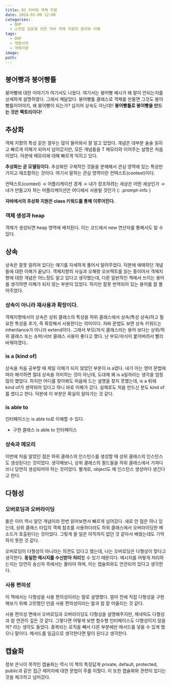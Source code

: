 ```yaml
---
title: 03 자바와 객체 지향
date: 2024-01-09 12:08
categories:
  - OOP
  - 스프링 입문을 위한 자바 객체 지향의 원리와 이해
tags:
  - OOP
  - 개발서적
  - 객체지향
image: 
path:
---
```


## 붕어빵과 붕어빵틀
붕어빵에 대한 이야기가 여기서도 나왔다. 여기서는 붕어빵 예시가 왜 말이 안되는지를 상세하게 설명하였다. 그래서 깨달았다. 붕어빵틀 클래스로 객체를 만들면 그것도 붕어빵틀이어야지, 왜 붕어빵이 되는가? 심지어 상속도 아닌데!! **붕어빵틀로 붕어빵을 만드는 것은 팩토리이다!**

## 추상화
객체 지향의 특성 같은 경우는 많이 들어와서 잘 알고 있었다. 개념은 대부분 술술 읽히고 빠르게 이해가 되어서 넘어갔지만, 모든 개념들을 T 메모리와 이어주는 설명은 처음이었다. 덕분에 메모리에 대해 빠르게 익히고 있다.

**추상화는 곧 모델링이다.** 추상화란 구체적인 것들을 분해해서 관심 영역에 있는 특성만 가지고 재조합하는 것이다. 여기서 말하는 관심 영역이란 컨텍스트(context)이다.

>
컨텍스트(context) → 어플리케이션 경계 → 내가 창조하려는 세상은 어떤 세상인가 → 내가 만들고자 하는 어플리케이션은 어디에서 사용될 것인가
{: .prompt-info }

**자바에서의 추상화 지원은 class 키워드를 통해 이루어진다.**

### 객체 생성과 heap
객체가 생성되면 heap 영역에 배치된다. 이는 코드에서 new 연산자를 통해서도 알 수 있다.

## 상속
상속은 잘못 알려져 있다는 얘기를 자세하게 풀어서 알려주었다. 덕분에 애매하던 개념들에 대한 이해가 끝났다. 객체지향의 사실과 오해랑 오브젝트를 읽는 중이어서 객체지향에 대한 개념은 어느정도 알고 있다고 생각했는데, 다른 일반적인 책에서 쓰이는 용어를 생각하면 이해가 되지 않는 부분이 있었다. 하지만 잘못 번역되어 있는 용어를 잘 풀어주었다.

### 상속이 아니라 재사용과 확장이다.
객체지향에서의 상속은 상위 클래스의 특성을 하위 클래스에서 상속(특성 상속)하고 필요한 특성을 추가, 즉 확장해서 사용한다는 의미이다. 자바 문법도 보면 상속 키워드는 inheritance가 아니라 extend이다. 그래서 부모/자식 클래스라는 용어 보다는 상위/하위 클래스 또는 슈퍼/서브 클래스 사용이 좋다고 했다. 난 부모/자식이 붙어버려서 빨리 바꿔야겠다..

### is a (kind of)
상속을 처음 공부할 때 제일 이해가 되지 않았던 부분이 is a였다. 내가 아는 영어 문법에 따라 해석하면 절대 상속을 의미하는 것이 아닌데, 도대체 왜 is a일까라는 생각을 엄청 많이 했었다. 하지만 어디를 찾아봐도 마음에 드는 설명을 찾지 못했는데, is a 뒤에 kind of가 생략되어 있다고 하니 바로 이해가 갔다. 실제로도 처음 만드신 분도 kind of를 썼다고 한다. 덕분에 이 부분은 확실히 알아가는 것 같다.

### is able to
인터페이스는 is able to로 이해할 수 있다.
+ 구현 클래스 is able to 인터페이스


### 상속과 메모리
이번에 처음 알았던 점은 하위 클래스의 인스턴스를 생성할 때 상위 클래스의 인스턴스도 생성된다는 것이었다. 생각해보니, 상위 클래스의 필드들을 하위 클래스에서 가져다 쓰니 당연히 생성되어야 하는 것이었다. 별개로, object도 매 인스턴스 생성마다 생긴다고 한다.

## 다형성
### 오버로딩과 오버라이딩
둘은 이미 역시 알던 개념이라 한번 읽어보면서 빠르게 넘어갔다. 새로 안 점은 하나 있는데, 상위 클래스 타입의 객체 참조를 사용하더라도 하위 클래스에서 오버라이딩한 메소드가 호출된다는 것이었다. 그렇게 쓸 일은 아직까지 없던 것 같아서 배웠는데도 기억하지 못한 것 같다.

오버로딩이 다형성이 아니라는 의견도 있다고 했는데, 나는 오버로딩은 다형성이 맞다고 생각한다. **동일한 메시지를 수신받아 처리**할 수 있기 때문이다. 메시지를 어떻게 처리하는지는 당연히 송신자 측에서는 몰라야 하며, 이는 캡슐화와도 연관되어 있다고 생각한다.

### 사용 편의성
이 책에서는 다형성을 사용 편의성이라는 말로 설명했다. 얼마 전에 직접 다형성을 구현해보기 위해 고민했던 만큼 사용 편의성이라는 말과 참 잘 어울리는 것 같다.

사용 편의성 면에서 오버로딩과 오버라이딩도 다형성을 설명해주지만, 제네릭도 다형성과 참 연관이 깊은 것 같다. 그렇다면 어떻게 보면 함수형 인터페이스도 다형성이지 않을까? 라는 생각도 들었다. 중복되는 로직을 빼서 다른 부분에만 메서드를 넣을 수 있게 했으니 말이다. 메서드를 일급으로 생각한다면 말이 된다고 생각한다.

## 캡슐화
정보 은닉이 목적인 캡슐화는 역시 이 책의 특징답게 private, default, protected, public과 같은 접근 제어자에 대한 문법이 주를 이뤘다. 이 또한 캡슐화와 관련이 있다는 것을 체크하고 넘어갔다.